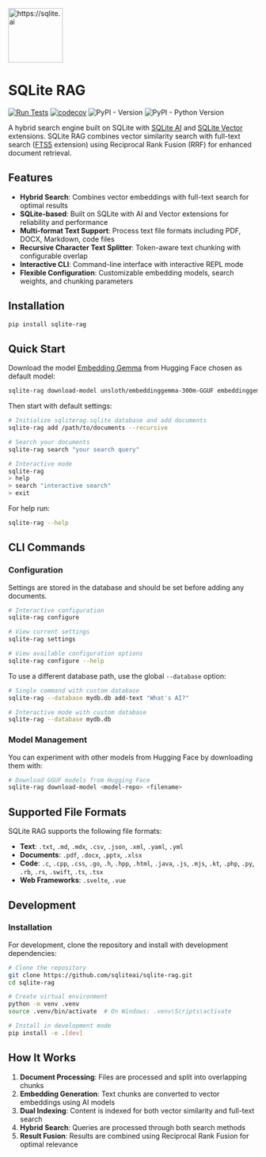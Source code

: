 <img src="https://github.com/user-attachments/assets/0d406c41-ff61-41d7-a8de-249e9e652946" alt="https://sqlite.ai" width="110"/>

# SQLite RAG

[![Run Tests](https://github.com/sqliteai/sqlite-rag/actions/workflows/test.yaml/badge.svg?branch=main&event=release)](https://github.com/sqliteai/sqlite-rag/actions/workflows/test.yaml)
[![codecov](https://codecov.io/github/sqliteai/sqlite-rag/graph/badge.svg?token=30KYPY7864)](https://codecov.io/github/sqliteai/sqlite-rag)
![PyPI - Version](https://img.shields.io/pypi/v/sqlite-rag?link=https%3A%2F%2Fpypi.org%2Fproject%2Fsqlite-rag%2F)
![PyPI - Python Version](https://img.shields.io/pypi/pyversions/sqlite-rag?link=https%3A%2F%2Fpypi.org%2Fproject%2Fsqlite-rag)

A hybrid search engine built on SQLite with [SQLite AI](https://github.com/sqliteai/sqlite-ai) and [SQLite Vector](https://github.com/sqliteai/sqlite-vector) extensions. SQLite RAG combines vector similarity search with full-text search ([FTS5](https://www.sqlite.org/fts5.html) extension) using Reciprocal Rank Fusion (RRF) for enhanced document retrieval.

## Features

- **Hybrid Search**: Combines vector embeddings with full-text search for optimal results
- **SQLite-based**: Built on SQLite with AI and Vector extensions for reliability and performance
- **Multi-format Text Support**: Process text file formats including PDF, DOCX, Markdown, code files
- **Recursive Character Text Splitter**: Token-aware text chunking with configurable overlap
- **Interactive CLI**: Command-line interface with interactive REPL mode
- **Flexible Configuration**: Customizable embedding models, search weights, and chunking parameters

## Installation

```bash
pip install sqlite-rag
```

## Quick Start

Download the model [Embedding Gemma](https://huggingface.co/unsloth/embeddinggemma-300m-GGUF) from Hugging Face chosen as default model:

```bash
sqlite-rag download-model unsloth/embeddinggemma-300m-GGUF embeddinggemma-300M-Q8_0.gguf
```

Then start with default settings:

```bash
# Initialize sqliterag.sqlite database and add documents
sqlite-rag add /path/to/documents --recursive

# Search your documents
sqlite-rag search "your search query"

# Interactive mode
sqlite-rag
> help
> search "interactive search"
> exit
```

For help run:

```bash
sqlite-rag --help
```

## CLI Commands

### Configuration

Settings are stored in the database and should be set before adding any documents.

```bash
# Interactive configuration
sqlite-rag configure

# View current settings
sqlite-rag settings

# View available configuration options
sqlite-rag configure --help
```

To use a different database path, use the global `--database` option:

```bash
# Single command with custom database
sqlite-rag --database mydb.db add-text "What's AI?"

# Interactive mode with custom database
sqlite-rag --database mydb.db
```

### Model Management

You can experiment with other models from Hugging Face by downloading them with:

```bash
# Download GGUF models from Hugging Face
sqlite-rag download-model <model-repo> <filename>
```

## Supported File Formats

SQLite RAG supports the following file formats:

- **Text**: `.txt`, `.md`, `.mdx`, `.csv`, `.json`, `.xml`, `.yaml`, `.yml`
- **Documents**: `.pdf`, `.docx`, `.pptx`, `.xlsx`
- **Code**: `.c`, `.cpp`, `.css`, `.go`, `.h`, `.hpp`, `.html`, `.java`, `.js`, `.mjs`, `.kt`, `.php`, `.py`, `.rb`, `.rs`, `.swift`, `.ts`, `.tsx`
- **Web Frameworks**: `.svelte`, `.vue`

## Development

### Installation

For development, clone the repository and install with development dependencies:

```bash
# Clone the repository
git clone https://github.com/sqliteai/sqlite-rag.git
cd sqlite-rag

# Create virtual environment
python -m venv .venv
source .venv/bin/activate  # On Windows: .venv\Scripts\activate

# Install in development mode
pip install -e .[dev]
```
## How It Works

1. **Document Processing**: Files are processed and split into overlapping chunks
2. **Embedding Generation**: Text chunks are converted to vector embeddings using AI models
3. **Dual Indexing**: Content is indexed for both vector similarity and full-text search
4. **Hybrid Search**: Queries are processed through both search methods
5. **Result Fusion**: Results are combined using Reciprocal Rank Fusion for optimal relevance
